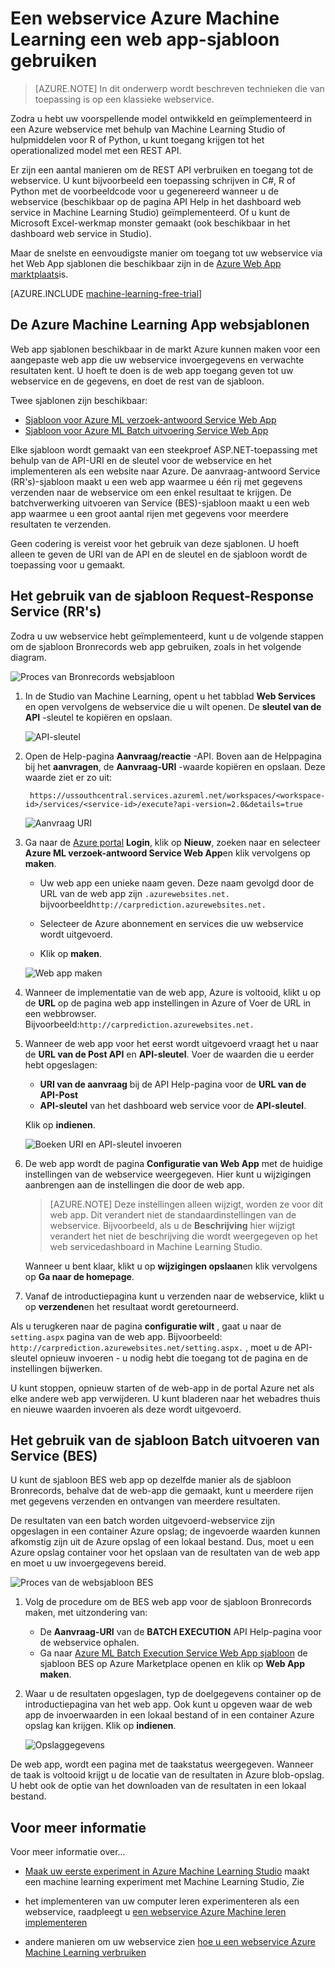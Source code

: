 <properties
    pageTitle="Een Machine Learning webservice met een websjabloon app verbruiken | Microsoft Azure"
    description="Gebruik een websjabloon app in Azure Marketplace te verbruiken een voorspellende webservice in Azure Machine Learning."
    keywords="webservice, uitoefening, REST API, machine learning"
    services="machine-learning"
    documentationCenter=""
    authors="garyericson"
    manager="jhubbard"
    editor="cgronlun"/>

<tags
    ms.service="machine-learning"
    ms.workload="data-services"
    ms.tgt_pltfrm="na"
    ms.devlang="na"
    ms.topic="article"
    ms.date="10/10/2016"
    ms.author="garye;raymondl"/>

# <a name="consume-an-azure-machine-learning-web-service-with-a-web-app-template"></a>Een webservice Azure Machine Learning een web app-sjabloon gebruiken

>[AZURE.NOTE] In dit onderwerp wordt beschreven technieken die van toepassing is op een klassieke webservice. 

Zodra u hebt uw voorspellende model ontwikkeld en geïmplementeerd in een Azure webservice met behulp van Machine Learning Studio of hulpmiddelen voor R of Python, u kunt toegang krijgen tot het operationalized model met een REST API.

Er zijn een aantal manieren om de REST API verbruiken en toegang tot de webservice. U kunt bijvoorbeeld een toepassing schrijven in C#, R of Python met de voorbeeldcode voor u gegenereerd wanneer u de webservice (beschikbaar op de pagina API Help in het dashboard web service in Machine Learning Studio) geïmplementeerd. Of u kunt de Microsoft Excel-werkmap monster gemaakt (ook beschikbaar in het dashboard web service in Studio).

Maar de snelste en eenvoudigste manier om toegang tot uw webservice via het Web App sjablonen die beschikbaar zijn in de [Azure Web App marktplaats](https://azure.microsoft.com/marketplace/web-applications/all/)is.

[AZURE.INCLUDE [machine-learning-free-trial](../../includes/machine-learning-free-trial.md)]

## <a name="the-azure-machine-learning-web-app-templates"></a>De Azure Machine Learning App websjablonen

Web app sjablonen beschikbaar in de markt Azure kunnen maken voor een aangepaste web app die uw webservice invoergegevens en verwachte resultaten kent. U hoeft te doen is de web app toegang geven tot uw webservice en de gegevens, en doet de rest van de sjabloon.

Twee sjablonen zijn beschikbaar:

- [Sjabloon voor Azure ML verzoek-antwoord Service Web App](https://azure.microsoft.com/marketplace/partners/microsoft/azuremlaspnettemplateforrrs/)
- [Sjabloon voor Azure ML Batch uitvoering Service Web App](https://azure.microsoft.com/marketplace/partners/microsoft/azuremlbeswebapptemplate/)

Elke sjabloon wordt gemaakt van een steekproef ASP.NET-toepassing met behulp van de API-URI en de sleutel voor de webservice en het implementeren als een website naar Azure. De aanvraag-antwoord Service (RR's)-sjabloon maakt u een web app waarmee u één rij met gegevens verzenden naar de webservice om een enkel resultaat te krijgen. De batchverwerking uitvoeren van Service (BES)-sjabloon maakt u een web app waarmee u een groot aantal rijen met gegevens voor meerdere resultaten te verzenden.

Geen codering is vereist voor het gebruik van deze sjablonen. U hoeft alleen te geven de URI van de API en de sleutel en de sjabloon wordt de toepassing voor u gemaakt.

## <a name="how-to-use-the-request-response-service-rrs-template"></a>Het gebruik van de sjabloon Request-Response Service (RR's)

Zodra u uw webservice hebt geïmplementeerd, kunt u de volgende stappen om de sjabloon Bronrecords web app gebruiken, zoals in het volgende diagram.

![Proces van Bronrecords websjabloon][image1]

1. In de Studio van Machine Learning, opent u het tabblad **Web Services** en open vervolgens de webservice die u wilt openen. De **sleutel van de API** -sleutel te kopiëren en opslaan.

    ![API-sleutel][image3]

2. Open de Help-pagina **Aanvraag/reactie** -API. Boven aan de Helppagina bij het **aanvragen**, de **Aanvraag-URI** -waarde kopiëren en opslaan. Deze waarde ziet er zo uit:

        https://ussouthcentral.services.azureml.net/workspaces/<workspace-id>/services/<service-id>/execute?api-version=2.0&details=true

    ![Aanvraag URI][image4]

3. Ga naar de [Azure portal](https://portal.azure.com) **Login**, klik op **Nieuw**, zoeken naar en selecteer **Azure ML verzoek-antwoord Service Web App**en klik vervolgens op **maken**. 

    - Uw web app een unieke naam geven. Deze naam gevolgd door de URL van de web app zijn `.azurewebsites.net.` bijvoorbeeld`http://carprediction.azurewebsites.net.`

    - Selecteer de Azure abonnement en services die uw webservice wordt uitgevoerd.

    - Klik op **maken**.

    ![Web app maken][image5]

4. Wanneer de implementatie van de web app, Azure is voltooid, klikt u op de **URL** op de pagina web app instellingen in Azure of Voer de URL in een webbrowser. Bijvoorbeeld:`http://carprediction.azurewebsites.net.`

5. Wanneer de web app voor het eerst wordt uitgevoerd vraagt het u naar de **URL van de Post API** en **API-sleutel**.
Voer de waarden die u eerder hebt opgeslagen:
    - **URI van de aanvraag** bij de API Help-pagina voor de **URL van de API-Post**
    - **API-sleutel** van het dashboard web service voor de **API-sleutel**.

    Klik op **indienen**.

    ![Boeken URI en API-sleutel invoeren][image6]

6. De web app wordt de pagina **Configuratie van Web App** met de huidige instellingen van de webservice weergegeven. Hier kunt u wijzigingen aanbrengen aan de instellingen die door de web app.

    > [AZURE.NOTE] Deze instellingen alleen wijzigt, worden ze voor dit web app. Dit verandert niet de standaardinstellingen van de webservice. Bijvoorbeeld, als u de **Beschrijving** hier wijzigt verandert het niet de beschrijving die wordt weergegeven op het web servicedashboard in Machine Learning Studio.

    Wanneer u bent klaar, klikt u op **wijzigingen opslaan**en klik vervolgens op **Ga naar de homepage**.

7. Vanaf de introductiepagina kunt u verzenden naar de webservice, klikt u op **verzenden**en het resultaat wordt geretourneerd.

Als u terugkeren naar de pagina **configuratie wilt** , gaat u naar de `setting.aspx` pagina van de web app. Bijvoorbeeld: `http://carprediction.azurewebsites.net/setting.aspx.` , moet u de API-sleutel opnieuw invoeren - u nodig hebt die toegang tot de pagina en de instellingen bijwerken.

U kunt stoppen, opnieuw starten of de web-app in de portal Azure net als elke andere web app verwijderen. U kunt bladeren naar het webadres thuis en nieuwe waarden invoeren als deze wordt uitgevoerd.

## <a name="how-to-use-the-batch-execution-service-bes-template"></a>Het gebruik van de sjabloon Batch uitvoeren van Service (BES)

U kunt de sjabloon BES web app op dezelfde manier als de sjabloon Bronrecords, behalve dat de web-app die gemaakt, kunt u meerdere rijen met gegevens verzenden en ontvangen van meerdere resultaten.

De resultaten van een batch worden uitgevoerd-webservice zijn opgeslagen in een container Azure opslag; de ingevoerde waarden kunnen afkomstig zijn uit de Azure opslag of een lokaal bestand.
Dus, moet u een Azure opslag container voor het opslaan van de resultaten van de web app en moet u uw invoergegevens bereid.

![Proces van de websjabloon BES][image2]

1. Volg de procedure om de BES web app voor de sjabloon Bronrecords maken, met uitzondering van:
    - De **Aanvraag-URI** van de **BATCH EXECUTION** API Help-pagina voor de webservice ophalen.
    - Ga naar [Azure ML Batch Execution Service Web App sjabloon](https://azure.microsoft.com/marketplace/partners/microsoft/azuremlbeswebapptemplate/) de sjabloon BES op Azure Marketplace openen en klik op **Web App maken**.

2. Waar u de resultaten opgeslagen, typ de doelgegevens container op de introductiepagina van het web app. Ook kunt u opgeven waar de web app de invoerwaarden in een lokaal bestand of in een container Azure opslag kan krijgen.
Klik op **indienen**.

    ![Opslaggegevens][image7]

De web app, wordt een pagina met de taakstatus weergegeven.
Wanneer de taak is voltooid krijgt u de locatie van de resultaten in Azure blob-opslag. U hebt ook de optie van het downloaden van de resultaten in een lokaal bestand.

## <a name="for-more-information"></a>Voor meer informatie

Voor meer informatie over...

- [Maak uw eerste experiment in Azure Machine Learning Studio](machine-learning-create-experiment.md) maakt een machine learning experiment met Machine Learning Studio, Zie

- het implementeren van uw computer leren experimenteren als een webservice, raadpleegt u [een webservice Azure Machine leren implementeren](machine-learning-publish-a-machine-learning-web-service.md)

- andere manieren om uw webservice zien [hoe u een webservice Azure Machine Learning verbruiken](machine-learning-consume-web-services.md)


[image1]: media\machine-learning-consume-web-service-with-web-app-template\rrs-web-template-flow.png
[image2]: media\machine-learning-consume-web-service-with-web-app-template\bes-web-template-flow.png
[image3]: media\machine-learning-consume-web-service-with-web-app-template\api-key.png
[image4]: media\machine-learning-consume-web-service-with-web-app-template\post-uri.png
[image5]: media\machine-learning-consume-web-service-with-web-app-template\create-web-app.png
[image6]: media\machine-learning-consume-web-service-with-web-app-template\web-service-info.png
[image7]: media\machine-learning-consume-web-service-with-web-app-template\storage.png
